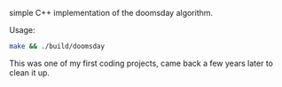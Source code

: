 simple C++ implementation of the doomsday algorithm.

Usage:
```sh
make && ./build/doomsday
```

This was one of my first coding projects, came back a few years later to clean
it up.
